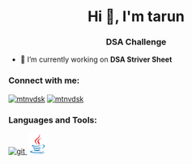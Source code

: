 <h1 align="center">Hi 👋, I'm tarun</h1>
<h3 align="center">DSA Challenge</h3>

- 🔭 I’m currently working on **DSA Striver Sheet**

<h3 align="left">Connect with me:</h3>
<p align="left">
<a href="https://twitter.com/mtnvdsk" target="blank"><img align="center" src="https://raw.githubusercontent.com/rahuldkjain/github-profile-readme-generator/master/src/images/icons/Social/twitter.svg" alt="mtnvdsk" height="30" width="40" /></a>
<a href="https://www.leetcode.com/mtnvdsk" target="blank"><img align="center" src="https://raw.githubusercontent.com/rahuldkjain/github-profile-readme-generator/master/src/images/icons/Social/leet-code.svg" alt="mtnvdsk" height="30" width="40" /></a>
</p>

<h3 align="left">Languages and Tools:</h3>
<p align="left"> <a href="https://git-scm.com/" target="_blank" rel="noreferrer"> <img src="https://www.vectorlogo.zone/logos/git-scm/git-scm-icon.svg" alt="git" width="40" height="40"/> </a> <a href="https://www.java.com" target="_blank" rel="noreferrer"> <img src="https://raw.githubusercontent.com/devicons/devicon/master/icons/java/java-original.svg" alt="java" width="40" height="40"/> </a> </p>
